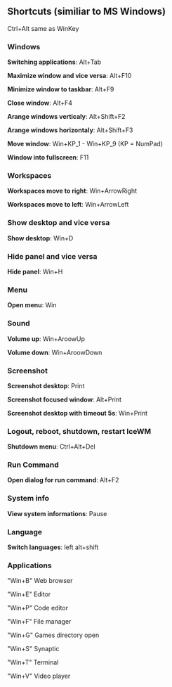 ## Shortcuts (similiar to MS Windows)

Ctrl+Alt same as WinKey

### Windows

**Switching applications**: Alt+Tab

**Maximize window and vice versa**: Alt+F10

**Minimize window to taskbar**: Alt+F9

**Close window**: Alt+F4

**Arange windows verticaly**: Alt+Shift+F2

**Arange windows horizontaly**: Alt+Shift+F3

**Move window**: Win+KP_1 - Win+KP_9 (KP = NumPad)

**Window into fullscreen**: F11

### Workspaces

**Workspaces move to right**: Win+ArrowRight

**Workspaces move to left**: Win+ArrowLeft

### Show desktop and vice versa

**Show desktop**: Win+D

### Hide panel and vice versa

**Hide panel**: Win+H

### Menu

**Open menu**: Win

### Sound

**Volume up**: Win+AroowUp

**Volume down**: Win+AroowDown

### Screenshot

**Screenshot desktop**: Print

**Screenshot focused window**: Alt+Print

**Screenshot desktop with timeout 5s**: Win+Print

### Logout, reboot, shutdown, restart IceWM

**Shutdown menu**: Ctrl+Alt+Del

### Run Command

**Open dialog for run command**: Alt+F2

### System info

**View system informations**: Pause

### Language

**Switch languages**: left alt+shift

### Applications

"Win+B"		Web browser

"Win+E"		Editor

"Win+P"		Code editor

"Win+F"		File manager

"Win+G"   Games directory open

"Win+S"		Synaptic

"Win+T"		Terminal

"Win+V"   Video player
